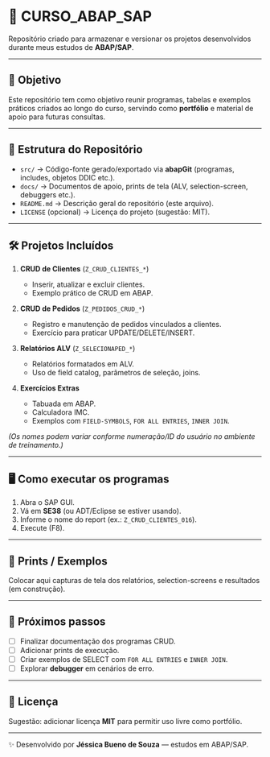 # 📘 CURSO_ABAP_SAP

Repositório criado para armazenar e versionar os projetos desenvolvidos durante meus estudos de **ABAP/SAP**.

---

## 🚀 Objetivo

Este repositório tem como objetivo reunir programas, tabelas e exemplos práticos criados ao longo do curso, servindo como **portfólio** e material de apoio para futuras consultas.

---

## 📂 Estrutura do Repositório

* `src/` → Código-fonte gerado/exportado via **abapGit** (programas, includes, objetos DDIC etc.).
* `docs/` → Documentos de apoio, prints de tela (ALV, selection-screen, debuggers etc.).
* `README.md` → Descrição geral do repositório (este arquivo).
* `LICENSE` (opcional) → Licença do projeto (sugestão: MIT).

---

## 🛠️ Projetos Incluídos

1. **CRUD de Clientes** (`Z_CRUD_CLIENTES_*`)

   * Inserir, atualizar e excluir clientes.
   * Exemplo prático de CRUD em ABAP.
2. **CRUD de Pedidos** (`Z_PEDIDOS_CRUD_*`)

   * Registro e manutenção de pedidos vinculados a clientes.
   * Exercício para praticar UPDATE/DELETE/INSERT.
3. **Relatórios ALV** (`Z_SELECIONAPED_*`)

   * Relatórios formatados em ALV.
   * Uso de field catalog, parâmetros de seleção, joins.
4. **Exercícios Extras**

   * Tabuada em ABAP.
   * Calculadora IMC.
   * Exemplos com `FIELD-SYMBOLS`, `FOR ALL ENTRIES`, `INNER JOIN`.

*(Os nomes podem variar conforme numeração/ID do usuário no ambiente de treinamento.)*

---

## 🖥️ Como executar os programas

1. Abra o SAP GUI.
2. Vá em **SE38** (ou ADT/Eclipse se estiver usando).
3. Informe o nome do report (ex.: `Z_CRUD_CLIENTES_016`).
4. Execute (F8).

---

## 📸 Prints / Exemplos

Colocar aqui capturas de tela dos relatórios, selection-screens e resultados (em construção).

---

## 📖 Próximos passos

* [ ] Finalizar documentação dos programas CRUD.
* [ ] Adicionar prints de execução.
* [ ] Criar exemplos de SELECT com `FOR ALL ENTRIES` e `INNER JOIN`.
* [ ] Explorar **debugger** em cenários de erro.

---

## 📜 Licença

Sugestão: adicionar licença **MIT** para permitir uso livre como portfólio.

---

✨ Desenvolvido por **Jéssica Bueno de Souza** — estudos em ABAP/SAP.


